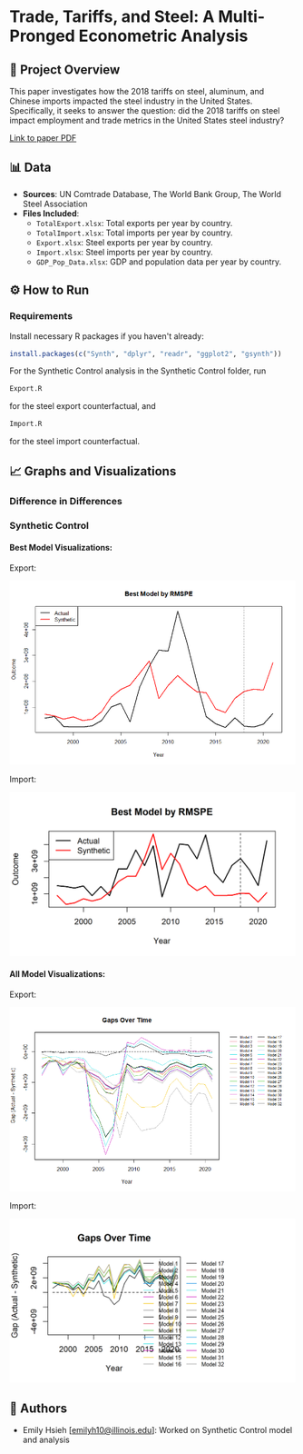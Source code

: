 # Trade, Tariffs, and Steel: A Multi-Pronged Econometric Analysis

## 📌 Project Overview

This paper investigates how the 2018 tariffs on steel, aluminum, and Chinese imports impacted the steel industry in the United States. Specifically, it seeks to answer the question: did the 2018 tariffs on steel impact employment and trade metrics in the United States steel industry?

[Link to paper PDF](https://drive.google.com/file/d/1aotxiQV0tOdJVZ__d2sFc_dJmyYC8EKq/view?usp=sharing)

## 📊 Data

- **Sources**: UN Comtrade Database, The World Bank Group, The World Steel Association
- **Files Included**:
  - `TotalExport.xlsx`: Total exports per year by country.
  - `TotalImport.xlsx`: Total imports per year by country.
  - `Export.xlsx`: Steel exports per year by country.
  - `Import.xlsx`: Steel imports per year by country.
  - `GDP_Pop_Data.xlsx`: GDP and population data per year by country.

## ⚙️ How to Run

### Requirements

Install necessary R packages if you haven't already:

```r
install.packages(c("Synth", "dplyr", "readr", "ggplot2", "gsynth"))
```

For the Synthetic Control analysis in the Synthetic Control folder, run
```r
Export.R
```

for the steel export counterfactual, and
```r
Import.R
```

for the steel import counterfactual.

## 📈 Graphs and Visualizations

### Difference in Differences

### Synthetic Control

#### Best Model Visualizations:

Export:

![Best Model Export](Synthetic%20Control/Best%20Model%20(Export).png)

Import:

![Best Model Import](Synthetic%20Control/Best%20Model%20(Import).png)

#### All Model Visualizations:

Export:

![Best Model Export](Synthetic%20Control/All%20Models%20(Export).png)

Import:

![Best Model Import](Synthetic%20Control/All%20Models%20(Import).png)

## 👥 Authors

- Emily Hsieh [emilyh10@illinois.edu]: Worked on Synthetic Control model and analysis
